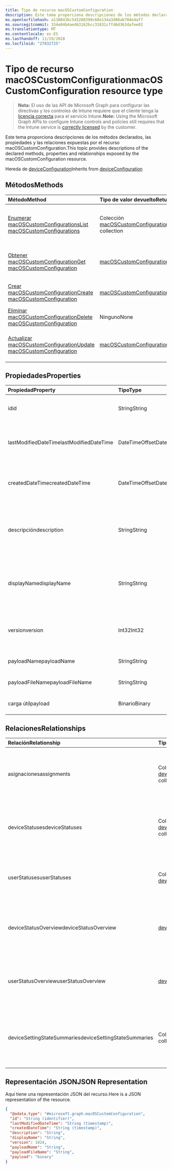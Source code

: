 ```yaml
---
title: Tipo de recurso macOSCustomConfiguration
description: Este tema proporciona descripciones de los métodos declarados, las propiedades y las relaciones expuestas por el recurso macOSCustomConfiguration.
ms.openlocfilehash: a138043bc545208399c60e134a3d88ab704e4af7
ms.sourcegitcommit: 334e84b4aed63162bcc31831cffd6d363dafee02
ms.translationtype: MT
ms.contentlocale: es-ES
ms.lasthandoff: 11/29/2018
ms.locfileid: "27032725"
---
```

# <a name="macoscustomconfiguration-resource-type"></a><span data-ttu-id="3a69b-103">Tipo de recurso macOSCustomConfiguration</span><span class="sxs-lookup"><span data-stu-id="3a69b-103">macOSCustomConfiguration resource type</span></span>

> <span data-ttu-id="3a69b-104">**Nota:** El uso de las API de Microsoft Graph para configurar las directivas y los controles de Intune requiere que el cliente tenga la [licencia correcta](https://go.microsoft.com/fwlink/?linkid=839381) para el servicio Intune.</span><span class="sxs-lookup"><span data-stu-id="3a69b-104">**Note:** Using the Microsoft Graph APIs to configure Intune controls and policies still requires that the Intune service is [correctly licensed](https://go.microsoft.com/fwlink/?linkid=839381) by the customer.</span></span>

<span data-ttu-id="3a69b-105">Este tema proporciona descripciones de los métodos declarados, las propiedades y las relaciones expuestas por el recurso macOSCustomConfiguration.</span><span class="sxs-lookup"><span data-stu-id="3a69b-105">This topic provides descriptions of the declared methods, properties and relationships exposed by the macOSCustomConfiguration resource.</span></span>

<span data-ttu-id="3a69b-106">Hereda de [deviceConfiguration](../resources/intune-deviceconfig-deviceconfiguration.md)</span><span class="sxs-lookup"><span data-stu-id="3a69b-106">Inherits from [deviceConfiguration](../resources/intune-deviceconfig-deviceconfiguration.md)</span></span>

## <a name="methods"></a><span data-ttu-id="3a69b-107">Métodos</span><span class="sxs-lookup"><span data-stu-id="3a69b-107">Methods</span></span>
|<span data-ttu-id="3a69b-108">Método</span><span class="sxs-lookup"><span data-stu-id="3a69b-108">Method</span></span>|<span data-ttu-id="3a69b-109">Tipo de valor devuelto</span><span class="sxs-lookup"><span data-stu-id="3a69b-109">Return Type</span></span>|<span data-ttu-id="3a69b-110">Descripción</span><span class="sxs-lookup"><span data-stu-id="3a69b-110">Description</span></span>|
|:---|:---|:---|
|[<span data-ttu-id="3a69b-111">Enumerar macOSCustomConfigurations</span><span class="sxs-lookup"><span data-stu-id="3a69b-111">List macOSCustomConfigurations</span></span>](../api/intune-deviceconfig-macoscustomconfiguration-list.md)|<span data-ttu-id="3a69b-112">Colección [macOSCustomConfiguration](../resources/intune-deviceconfig-macoscustomconfiguration.md)</span><span class="sxs-lookup"><span data-stu-id="3a69b-112">[macOSCustomConfiguration](../resources/intune-deviceconfig-macoscustomconfiguration.md) collection</span></span>|<span data-ttu-id="3a69b-113">Enumere las propiedades y las relaciones de los objetos [macOSCustomConfiguration](../resources/intune-deviceconfig-macoscustomconfiguration.md).</span><span class="sxs-lookup"><span data-stu-id="3a69b-113">List properties and relationships of the [macOSCustomConfiguration](../resources/intune-deviceconfig-macoscustomconfiguration.md) objects.</span></span>|
|[<span data-ttu-id="3a69b-114">Obtener macOSCustomConfiguration</span><span class="sxs-lookup"><span data-stu-id="3a69b-114">Get macOSCustomConfiguration</span></span>](../api/intune-deviceconfig-macoscustomconfiguration-get.md)|[<span data-ttu-id="3a69b-115">macOSCustomConfiguration</span><span class="sxs-lookup"><span data-stu-id="3a69b-115">macOSCustomConfiguration</span></span>](../resources/intune-deviceconfig-macoscustomconfiguration.md)|<span data-ttu-id="3a69b-116">Lea las propiedades y las relaciones del objeto [macOSCustomConfiguration](../resources/intune-deviceconfig-macoscustomconfiguration.md).</span><span class="sxs-lookup"><span data-stu-id="3a69b-116">Read properties and relationships of the [macOSCustomConfiguration](../resources/intune-deviceconfig-macoscustomconfiguration.md) object.</span></span>|
|[<span data-ttu-id="3a69b-117">Crear macOSCustomConfiguration</span><span class="sxs-lookup"><span data-stu-id="3a69b-117">Create macOSCustomConfiguration</span></span>](../api/intune-deviceconfig-macoscustomconfiguration-create.md)|[<span data-ttu-id="3a69b-118">macOSCustomConfiguration</span><span class="sxs-lookup"><span data-stu-id="3a69b-118">macOSCustomConfiguration</span></span>](../resources/intune-deviceconfig-macoscustomconfiguration.md)|<span data-ttu-id="3a69b-119">Cree un objeto [macOSCustomConfiguration](../resources/intune-deviceconfig-macoscustomconfiguration.md).</span><span class="sxs-lookup"><span data-stu-id="3a69b-119">Create a new [macOSCustomConfiguration](../resources/intune-deviceconfig-macoscustomconfiguration.md) object.</span></span>|
|[<span data-ttu-id="3a69b-120">Eliminar macOSCustomConfiguration</span><span class="sxs-lookup"><span data-stu-id="3a69b-120">Delete macOSCustomConfiguration</span></span>](../api/intune-deviceconfig-macoscustomconfiguration-delete.md)|<span data-ttu-id="3a69b-121">Ninguno</span><span class="sxs-lookup"><span data-stu-id="3a69b-121">None</span></span>|<span data-ttu-id="3a69b-122">Elimina un [macOSCustomConfiguration](../resources/intune-deviceconfig-macoscustomconfiguration.md).</span><span class="sxs-lookup"><span data-stu-id="3a69b-122">Deletes a [macOSCustomConfiguration](../resources/intune-deviceconfig-macoscustomconfiguration.md).</span></span>|
|[<span data-ttu-id="3a69b-123">Actualizar macOSCustomConfiguration</span><span class="sxs-lookup"><span data-stu-id="3a69b-123">Update macOSCustomConfiguration</span></span>](../api/intune-deviceconfig-macoscustomconfiguration-update.md)|[<span data-ttu-id="3a69b-124">macOSCustomConfiguration</span><span class="sxs-lookup"><span data-stu-id="3a69b-124">macOSCustomConfiguration</span></span>](../resources/intune-deviceconfig-macoscustomconfiguration.md)|<span data-ttu-id="3a69b-125">Actualice las propiedades de un objeto [macOSCustomConfiguration](../resources/intune-deviceconfig-macoscustomconfiguration.md).</span><span class="sxs-lookup"><span data-stu-id="3a69b-125">Update the properties of a [macOSCustomConfiguration](../resources/intune-deviceconfig-macoscustomconfiguration.md) object.</span></span>|

## <a name="properties"></a><span data-ttu-id="3a69b-126">Propiedades</span><span class="sxs-lookup"><span data-stu-id="3a69b-126">Properties</span></span>
|<span data-ttu-id="3a69b-127">Propiedad</span><span class="sxs-lookup"><span data-stu-id="3a69b-127">Property</span></span>|<span data-ttu-id="3a69b-128">Tipo</span><span class="sxs-lookup"><span data-stu-id="3a69b-128">Type</span></span>|<span data-ttu-id="3a69b-129">Descripción</span><span class="sxs-lookup"><span data-stu-id="3a69b-129">Description</span></span>|
|:---|:---|:---|
|<span data-ttu-id="3a69b-130">id</span><span class="sxs-lookup"><span data-stu-id="3a69b-130">id</span></span>|<span data-ttu-id="3a69b-131">String</span><span class="sxs-lookup"><span data-stu-id="3a69b-131">String</span></span>|<span data-ttu-id="3a69b-132">Clave de la entidad.</span><span class="sxs-lookup"><span data-stu-id="3a69b-132">Key of the entity.</span></span> <span data-ttu-id="3a69b-133">Heredado de [deviceConfiguration](../resources/intune-deviceconfig-deviceconfiguration.md)</span><span class="sxs-lookup"><span data-stu-id="3a69b-133">Inherited from [deviceConfiguration](../resources/intune-deviceconfig-deviceconfiguration.md)</span></span>|
|<span data-ttu-id="3a69b-134">lastModifiedDateTime</span><span class="sxs-lookup"><span data-stu-id="3a69b-134">lastModifiedDateTime</span></span>|<span data-ttu-id="3a69b-135">DateTimeOffset</span><span class="sxs-lookup"><span data-stu-id="3a69b-135">DateTimeOffset</span></span>|<span data-ttu-id="3a69b-136">Fecha y hora en la que se modificó el objeto por última vez.</span><span class="sxs-lookup"><span data-stu-id="3a69b-136">DateTime the object was last modified.</span></span> <span data-ttu-id="3a69b-137">Heredado de [deviceConfiguration](../resources/intune-deviceconfig-deviceconfiguration.md)</span><span class="sxs-lookup"><span data-stu-id="3a69b-137">Inherited from [deviceConfiguration](../resources/intune-deviceconfig-deviceconfiguration.md)</span></span>|
|<span data-ttu-id="3a69b-138">createdDateTime</span><span class="sxs-lookup"><span data-stu-id="3a69b-138">createdDateTime</span></span>|<span data-ttu-id="3a69b-139">DateTimeOffset</span><span class="sxs-lookup"><span data-stu-id="3a69b-139">DateTimeOffset</span></span>|<span data-ttu-id="3a69b-140">Fecha y hora en la que se creó el objeto.</span><span class="sxs-lookup"><span data-stu-id="3a69b-140">DateTime the object was created.</span></span> <span data-ttu-id="3a69b-141">Heredado de [deviceConfiguration](../resources/intune-deviceconfig-deviceconfiguration.md)</span><span class="sxs-lookup"><span data-stu-id="3a69b-141">Inherited from [deviceConfiguration](../resources/intune-deviceconfig-deviceconfiguration.md)</span></span>|
|<span data-ttu-id="3a69b-142">descripción</span><span class="sxs-lookup"><span data-stu-id="3a69b-142">description</span></span>|<span data-ttu-id="3a69b-143">String</span><span class="sxs-lookup"><span data-stu-id="3a69b-143">String</span></span>|<span data-ttu-id="3a69b-144">Descripción proporcionada por el administrador de la configuración del dispositivo.</span><span class="sxs-lookup"><span data-stu-id="3a69b-144">Admin provided description of the Device Configuration.</span></span> <span data-ttu-id="3a69b-145">Heredado de [deviceConfiguration](../resources/intune-deviceconfig-deviceconfiguration.md)</span><span class="sxs-lookup"><span data-stu-id="3a69b-145">Inherited from [deviceConfiguration](../resources/intune-deviceconfig-deviceconfiguration.md)</span></span>|
|<span data-ttu-id="3a69b-146">displayName</span><span class="sxs-lookup"><span data-stu-id="3a69b-146">displayName</span></span>|<span data-ttu-id="3a69b-147">String</span><span class="sxs-lookup"><span data-stu-id="3a69b-147">String</span></span>|<span data-ttu-id="3a69b-148">Nombre proporcionado por el administrador de la configuración del dispositivo.</span><span class="sxs-lookup"><span data-stu-id="3a69b-148">Admin provided name of the device configuration.</span></span> <span data-ttu-id="3a69b-149">Heredado de [deviceConfiguration](../resources/intune-deviceconfig-deviceconfiguration.md)</span><span class="sxs-lookup"><span data-stu-id="3a69b-149">Inherited from [deviceConfiguration](../resources/intune-deviceconfig-deviceconfiguration.md)</span></span>|
|<span data-ttu-id="3a69b-150">version</span><span class="sxs-lookup"><span data-stu-id="3a69b-150">version</span></span>|<span data-ttu-id="3a69b-151">Int32</span><span class="sxs-lookup"><span data-stu-id="3a69b-151">Int32</span></span>|<span data-ttu-id="3a69b-152">Versión de la configuración del dispositivo.</span><span class="sxs-lookup"><span data-stu-id="3a69b-152">Version of the device configuration.</span></span> <span data-ttu-id="3a69b-153">Heredado de [deviceConfiguration](../resources/intune-deviceconfig-deviceconfiguration.md)</span><span class="sxs-lookup"><span data-stu-id="3a69b-153">Inherited from [deviceConfiguration](../resources/intune-deviceconfig-deviceconfiguration.md)</span></span>|
|<span data-ttu-id="3a69b-154">payloadName</span><span class="sxs-lookup"><span data-stu-id="3a69b-154">payloadName</span></span>|<span data-ttu-id="3a69b-155">String</span><span class="sxs-lookup"><span data-stu-id="3a69b-155">String</span></span>|<span data-ttu-id="3a69b-156">Nombre que se muestra al usuario.</span><span class="sxs-lookup"><span data-stu-id="3a69b-156">Name that is displayed to the user.</span></span>|
|<span data-ttu-id="3a69b-157">payloadFileName</span><span class="sxs-lookup"><span data-stu-id="3a69b-157">payloadFileName</span></span>|<span data-ttu-id="3a69b-158">String</span><span class="sxs-lookup"><span data-stu-id="3a69b-158">String</span></span>|<span data-ttu-id="3a69b-159">Nombre de archivo de carga útil (\*.mobileconfig</span><span class="sxs-lookup"><span data-stu-id="3a69b-159">Payload file name (\*.mobileconfig</span></span> | <span data-ttu-id="3a69b-160">\*.xml).</span><span class="sxs-lookup"><span data-stu-id="3a69b-160">\*.xml).</span></span>|
|<span data-ttu-id="3a69b-161">carga útil</span><span class="sxs-lookup"><span data-stu-id="3a69b-161">payload</span></span>|<span data-ttu-id="3a69b-162">Binario</span><span class="sxs-lookup"><span data-stu-id="3a69b-162">Binary</span></span>|<span data-ttu-id="3a69b-163">Carga útil.</span><span class="sxs-lookup"><span data-stu-id="3a69b-163">Payload.</span></span> <span data-ttu-id="3a69b-164">(Matriz de bytes codificada UTF8)</span><span class="sxs-lookup"><span data-stu-id="3a69b-164">(UTF8 encoded byte array)</span></span>|

## <a name="relationships"></a><span data-ttu-id="3a69b-165">Relaciones</span><span class="sxs-lookup"><span data-stu-id="3a69b-165">Relationships</span></span>
|<span data-ttu-id="3a69b-166">Relación</span><span class="sxs-lookup"><span data-stu-id="3a69b-166">Relationship</span></span>|<span data-ttu-id="3a69b-167">Tipo</span><span class="sxs-lookup"><span data-stu-id="3a69b-167">Type</span></span>|<span data-ttu-id="3a69b-168">Descripción</span><span class="sxs-lookup"><span data-stu-id="3a69b-168">Description</span></span>|
|:---|:---|:---|
|<span data-ttu-id="3a69b-169">asignaciones</span><span class="sxs-lookup"><span data-stu-id="3a69b-169">assignments</span></span>|<span data-ttu-id="3a69b-170">Colección [deviceConfigurationAssignment](../resources/intune-deviceconfig-deviceconfigurationassignment.md)</span><span class="sxs-lookup"><span data-stu-id="3a69b-170">[deviceConfigurationAssignment](../resources/intune-deviceconfig-deviceconfigurationassignment.md) collection</span></span>|<span data-ttu-id="3a69b-171">La lista de tareas para el perfil de configuración del dispositivo.</span><span class="sxs-lookup"><span data-stu-id="3a69b-171">The list of assignments for the device configuration profile.</span></span> <span data-ttu-id="3a69b-172">Heredado de [deviceConfiguration](../resources/intune-deviceconfig-deviceconfiguration.md)</span><span class="sxs-lookup"><span data-stu-id="3a69b-172">Inherited from [deviceConfiguration](../resources/intune-deviceconfig-deviceconfiguration.md)</span></span>|
|<span data-ttu-id="3a69b-173">deviceStatuses</span><span class="sxs-lookup"><span data-stu-id="3a69b-173">deviceStatuses</span></span>|<span data-ttu-id="3a69b-174">Colección [deviceConfigurationDeviceStatus](../resources/intune-deviceconfig-deviceconfigurationdevicestatus.md)</span><span class="sxs-lookup"><span data-stu-id="3a69b-174">[deviceConfigurationDeviceStatus](../resources/intune-deviceconfig-deviceconfigurationdevicestatus.md) collection</span></span>|<span data-ttu-id="3a69b-175">Estado de instalación de configuración del dispositivo por dispositivo.</span><span class="sxs-lookup"><span data-stu-id="3a69b-175">Device configuration installation status by device.</span></span> <span data-ttu-id="3a69b-176">Heredado de [deviceConfiguration](../resources/intune-deviceconfig-deviceconfiguration.md)</span><span class="sxs-lookup"><span data-stu-id="3a69b-176">Inherited from [deviceConfiguration](../resources/intune-deviceconfig-deviceconfiguration.md)</span></span>|
|<span data-ttu-id="3a69b-177">userStatuses</span><span class="sxs-lookup"><span data-stu-id="3a69b-177">userStatuses</span></span>|<span data-ttu-id="3a69b-178">Colección [deviceConfigurationUserStatus](../resources/intune-deviceconfig-deviceconfigurationuserstatus.md)</span><span class="sxs-lookup"><span data-stu-id="3a69b-178">[deviceConfigurationUserStatus](../resources/intune-deviceconfig-deviceconfigurationuserstatus.md) collection</span></span>|<span data-ttu-id="3a69b-179">Estado de instalación de configuración de dispositivo por usuario.</span><span class="sxs-lookup"><span data-stu-id="3a69b-179">Device configuration installation status by user.</span></span> <span data-ttu-id="3a69b-180">Heredado de [deviceConfiguration](../resources/intune-deviceconfig-deviceconfiguration.md)</span><span class="sxs-lookup"><span data-stu-id="3a69b-180">Inherited from [deviceConfiguration](../resources/intune-deviceconfig-deviceconfiguration.md)</span></span>|
|<span data-ttu-id="3a69b-181">deviceStatusOverview</span><span class="sxs-lookup"><span data-stu-id="3a69b-181">deviceStatusOverview</span></span>|[<span data-ttu-id="3a69b-182">deviceConfigurationDeviceOverview</span><span class="sxs-lookup"><span data-stu-id="3a69b-182">deviceConfigurationDeviceOverview</span></span>](../resources/intune-deviceconfig-deviceconfigurationdeviceoverview.md)|<span data-ttu-id="3a69b-183">Información general sobre el estado de dispositivos de la configuración de dispositivo. Heredado de [deviceConfiguration](../resources/intune-deviceconfig-deviceconfiguration.md)</span><span class="sxs-lookup"><span data-stu-id="3a69b-183">Device Configuration devices status overview Inherited from [deviceConfiguration](../resources/intune-deviceconfig-deviceconfiguration.md)</span></span>|
|<span data-ttu-id="3a69b-184">userStatusOverview</span><span class="sxs-lookup"><span data-stu-id="3a69b-184">userStatusOverview</span></span>|[<span data-ttu-id="3a69b-185">deviceConfigurationUserOverview</span><span class="sxs-lookup"><span data-stu-id="3a69b-185">deviceConfigurationUserOverview</span></span>](../resources/intune-deviceconfig-deviceconfigurationuseroverview.md)|<span data-ttu-id="3a69b-186">Información general sobre el estado de usuarios de la configuración de dispositivo. Heredado de [deviceConfiguration](../resources/intune-deviceconfig-deviceconfiguration.md)</span><span class="sxs-lookup"><span data-stu-id="3a69b-186">Device Configuration users status overview Inherited from [deviceConfiguration](../resources/intune-deviceconfig-deviceconfiguration.md)</span></span>|
|<span data-ttu-id="3a69b-187">deviceSettingStateSummaries</span><span class="sxs-lookup"><span data-stu-id="3a69b-187">deviceSettingStateSummaries</span></span>|<span data-ttu-id="3a69b-188">Colección [settingStateDeviceSummary](../resources/intune-deviceconfig-settingstatedevicesummary.md)</span><span class="sxs-lookup"><span data-stu-id="3a69b-188">[settingStateDeviceSummary](../resources/intune-deviceconfig-settingstatedevicesummary.md) collection</span></span>|<span data-ttu-id="3a69b-189">Resumen de dispositivo sobre el estado de configuración de la configuración de dispositivo. Heredado de [deviceConfiguration](../resources/intune-deviceconfig-deviceconfiguration.md)</span><span class="sxs-lookup"><span data-stu-id="3a69b-189">Device Configuration Setting State Device Summary Inherited from [deviceConfiguration](../resources/intune-deviceconfig-deviceconfiguration.md)</span></span>|

## <a name="json-representation"></a><span data-ttu-id="3a69b-190">Representación JSON</span><span class="sxs-lookup"><span data-stu-id="3a69b-190">JSON Representation</span></span>
<span data-ttu-id="3a69b-191">Aquí tiene una representación JSON del recurso.</span><span class="sxs-lookup"><span data-stu-id="3a69b-191">Here is a JSON representation of the resource.</span></span>
<!-- {
  "blockType": "resource",
  "keyProperty": "id",
  "@odata.type": "microsoft.graph.macOSCustomConfiguration"
}
-->
``` json
{
  "@odata.type": "#microsoft.graph.macOSCustomConfiguration",
  "id": "String (identifier)",
  "lastModifiedDateTime": "String (timestamp)",
  "createdDateTime": "String (timestamp)",
  "description": "String",
  "displayName": "String",
  "version": 1024,
  "payloadName": "String",
  "payloadFileName": "String",
  "payload": "binary"
}
```



